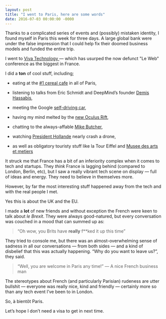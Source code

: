 ```yaml
---
layout: post
title: "I went to Paris, here are some words"
date: 2016-07-03 00:00:00 -0000
---
```

Thanks to a complicated series of events and (possibly) mistaken identity, I found myself in Paris this week for three days. A large global bank were under the false impression that I could help fix their doomed business models and funded the entire trip.

I went to [Viva Technology ](http://www.vivatechnologyparis.com/)— which has usurped the now defunct "Le Web" conference as the biggest in France.

I did a **ton** of cool stuff, including;

* eating at the [#1 cereal cafe](https://twitter.com/cerealisteparis) in all of Paris,

* listening to talks from Eric Schmidt and DeepMind’s founder [Demis Hassabis](https://twitter.com/demishassabis),

* meeting the Google [self-driving car](https://www.instagram.com/p/BHRbZsmA3R4/),

* having my mind melted by the [new Oculus Rift](https://twitter.com/D4Software/status/748821488854118400),

* chatting to the always-affable [Mike Butcher](https://twitter.com/mikebutcher),

* watching [President Hollande](https://twitter.com/search?f=images&vertical=default&q=hollande%20vivatech&src=typd) nearly crash a drone,

* as well as obligatory touristy stuff like la Tour Eiffel and [Musee des arts et metiers](http://www.arts-et-metiers.net/)

It struck me that France has a bit of an inferiority complex when it comes to tech and startups. They *think* France is lagging behind (compared to London, Berlin, etc), but I saw a really vibrant tech scene on display — full of ideas and energy. They need to believe in themselves more.

However, by far the most interesting stuff happened away from the tech and with the real people I met.

Yes this is about the UK and the EU.

I made a **lot** of new friends and without exception the French were keen to talk about *le Brexit*. They were always good-natured, but every conversation was couched in a mood that can summed up as:
> “Oh wow, you Brits have **really** f**ked it up this time”

They tried to console me, but there was an almost-overwhelming sense of sadness in all our conversations — from both sides — and a kind of disbelief that this was actually happening. “Why do you want to leave us?”, they said.
> “Well, you are welcome in Paris any time!”
 — A nice French business man

The stereotypes about French (and particularly Parisian) rudeness are utter bullshit — everyone was really nice, kind and friendly — certainly more so than any tech event I’ve been to in London.

So, à bientôt Paris.

Let’s hope I don’t need a visa to get in next time.
